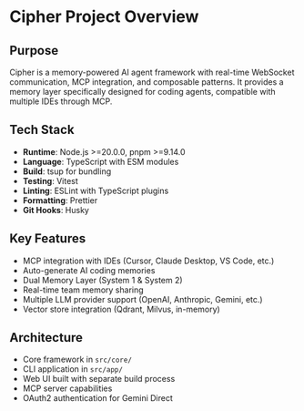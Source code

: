 # Cipher Project Overview

## Purpose
Cipher is a memory-powered AI agent framework with real-time WebSocket communication, MCP integration, and composable patterns. It provides a memory layer specifically designed for coding agents, compatible with multiple IDEs through MCP.

## Tech Stack
- **Runtime**: Node.js >=20.0.0, pnpm >=9.14.0
- **Language**: TypeScript with ESM modules
- **Build**: tsup for bundling
- **Testing**: Vitest
- **Linting**: ESLint with TypeScript plugins
- **Formatting**: Prettier
- **Git Hooks**: Husky

## Key Features
- MCP integration with IDEs (Cursor, Claude Desktop, VS Code, etc.)
- Auto-generate AI coding memories
- Dual Memory Layer (System 1 & System 2)
- Real-time team memory sharing
- Multiple LLM provider support (OpenAI, Anthropic, Gemini, etc.)
- Vector store integration (Qdrant, Milvus, in-memory)

## Architecture
- Core framework in `src/core/`
- CLI application in `src/app/`
- Web UI built with separate build process
- MCP server capabilities
- OAuth2 authentication for Gemini Direct